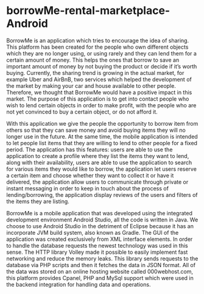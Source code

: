 # borrowMe-rental-marketplace-Android

BorrowMe is an application which tries to encourage the idea of sharing. This platform has been created for the people who own different objects which they are no longer using, or using rarely and they can lend them for a certain amount of money. This helps the ones that borrow to save an important amount of money by not buying the product or decide if it’s worth buying.
Currently, the sharing trend is growing in the actual market, for example Uber and AirBnB, two services which helped the development of the market by making your car and house available to other people. Therefore, we thought that BorrowMe would have a positive impact in this market.
The purpose of this application is to get into contact people who wish to lend certain objects in order to make profit, with the people who are not yet convinced to buy a certain object, or do not afford it.


With this application we give the people the opportunity to borrow item from others so that they can save money and avoid buying items they will no longer use in the future. At the same time, the mobile application is intended to let people list items that they are willing to lend to other people for a fixed period.
The application has this features: users are able to use the application to create a profile where they list the items they want to lend, along with their availability, users are able to use the application to search for various items they would like to borrow, the application let users reserve a certain item and choose whether they want to collect it or have it delivered, the application allow users to communicate through private or instant messaging in order to keep in touch about the process of lending/borrowing, the application display reviews of the users and filters of the items they are listing.


BorrowMe is a mobile application that was developed using the integrated development environment Android Studio, all the code is written in Java. We choose to use Android Studio in the detriment of Eclipse because it has an incorporate JVM build system, also known as Gradle. The GUI of the application was created exclusively from XML interface elements. In order to handle the database requests the newest technology was used in this sense. The HTTP library Volley made it possible to easily implement fast networking and reduce the memory leaks. This library sends requests to the database via PHP scripts and then it fetches the data in JSON format. All of the data was stored on an online hosting website called 000webhost.com, this platform provides Cpanel, PHP and MySql support which were used in the backend integration for handling data and operations.



